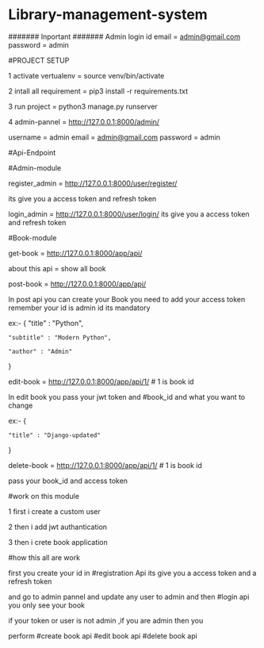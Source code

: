 # Library-management-system

####### Inportant #######
Admin login id
email = admin@gmail.com
password = admin

#PROJECT SETUP

1 activate vertualenv = source venv/bin/activate

2 intall all requirement = pip3 install -r requirements.txt

3 run project = python3 manage.py runserver

4 admin-pannel = http://127.0.0.1:8000/admin/

username = admin
email = admin@gmail.com
password = admin

#Api-Endpoint

#Admin-module

register_admin = http://127.0.0.1:8000/user/register/

its give you a access token and refresh token

login_admin = http://127.0.0.1:8000/user/login/ its give you a access token and refresh token

#Book-module

get-book = http://127.0.0.1:8000/app/api/

about this api = show all book

post-book = http://127.0.0.1:8000/app/api/

In post api you can create your Book you need to add your access token remember your id is admin id its mandatory

ex:- {
    "title" : "Python",
    
    "subtitle" : "Modern Python",
    
    "author" : "Admin"
}

edit-book = http://127.0.0.1:8000/app/api/1/ # 1 is book id

In edit book you pass your jwt token and #book_id and what you want to change 

ex:- {

    "title" : "Django-updated"
}


delete-book = http://127.0.0.1:8000/app/api/1/ # 1 is book id

pass your book_id and access token


#work on this module

1 first i create a custom user

2 then i add jwt authantication

3 then i crete book application

#how this all are work

first you create your id in #registration Api its give you a access token and a refresh token

and go to admin pannel and update any user to admin and then #login api you only see your book 

if your token or user is not admin ,if you are admin then you

perform #create book api #edit book api #delete book api
